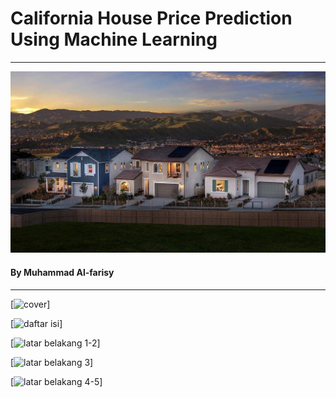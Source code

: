 # California House Price Prediction Using Machine Learning
<hr>

![Header Perumahan California](https://github.com/mhdalfarisy/California-House-Predict-Price/blob/main/gambar/tierno-exterior-min.jpg)


#### By Muhammad Al-farisy
<hr>

[![cover](https://github.com/mhdalfarisy/California-House-Price-Prediction-Using-Machine-Learning/blob/main/gambar/latar%20belakang.JPG)]

[![daftar isi](https://github.com/mhdalfarisy/California-House-Price-Prediction-Using-Machine-Learning/blob/main/gambar/daftar%20isi.JPG)]

[![latar belakang 1-2](https://github.com/mhdalfarisy/California-House-Price-Prediction-Using-Machine-Learning/blob/main/gambar/latar%20belakang%20%201-2.JPG
)]

[![latar belakang 3](https://github.com/mhdalfarisy/California-House-Price-Prediction-Using-Machine-Learning/blob/main/gambar/latar%20belakang%203.JPG)]

[![latar belakang 4-5](https://github.com/mhdalfarisy/California-House-Price-Prediction-Using-Machine-Learning/blob/main/gambar/latar%20belakang%204-5.JPG)]




